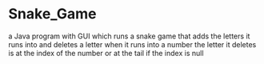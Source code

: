 # Snake_Game
a Java program with GUI which runs a snake game that adds the letters it runs into and deletes a letter when it runs into a number the letter it deletes is at the index of the number or at the tail if the index is null
